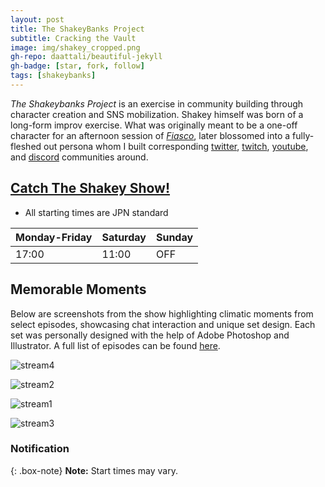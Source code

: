 ```yaml
---
layout: post
title: The ShakeyBanks Project
subtitle: Cracking the Vault
image: img/shakey_cropped.png
gh-repo: daattali/beautiful-jekyll
gh-badge: [star, fork, follow]
tags: [shakeybanks]
---
```

_The Shakeybanks Project_ is an exercise in community building through character creation and SNS mobilization.  Shakey himself was born of a long-form improv exercise. What was originally meant to be a one-off character for an afternoon session of [_Fiasco_](http://bullypulpitgames.com/games/fiasco/), later blossomed into a fully-fleshed out persona whom I built corresponding [twitter](https://twitter.com/ShakeyBanks), [twitch](https://www.twitch.tv/shakeybanks), [youtube](https://www.youtube.com/channel/UCN2CZDAXncFoTVjPMCGV2ug), and [discord](https://discord.gg/GnJhYKx ) communities around.



## [Catch The Shakey Show!](https://www.twitch.tv/shakeybanks)
* All starting times are JPN standard

| Monday-Friday | Saturday | Sunday |
| :------ |:--- | :--- |
| 17:00 | 11:00 | OFF |


## Memorable Moments
Below are screenshots from the show highlighting climatic moments from select episodes, showcasing chat interaction and unique set design.  Each set was personally designed with the help of Adobe Photoshop and Illustrator. A full list of episodes can be found [here](https://www.youtube.com/channel/UCN2CZDAXncFoTVjPMCGV2ug). 



![stream4](https://imgur.com/SMhTSS7.jpg)

![stream2](https://imgur.com/7yKFV1r.jpg)

![stream1](https://imgur.com/W2cGeg0.jpg)

![stream3](https://imgur.com/MZHzQI2.jpg)




### Notification

{: .box-note}
**Note:** Start times may vary.


